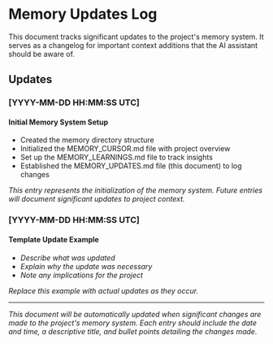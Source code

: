 # Memory Updates Log

This document tracks significant updates to the project's memory system. It serves as a changelog for important context additions that the AI assistant should be aware of.

## Updates

### [YYYY-MM-DD HH:MM:SS UTC]

#### Initial Memory System Setup

- Created the memory directory structure
- Initialized the MEMORY_CURSOR.md file with project overview
- Set up the MEMORY_LEARNINGS.md file to track insights
- Established the MEMORY_UPDATES.md file (this document) to log changes

*This entry represents the initialization of the memory system. Future entries will document significant updates to project context.*

### [YYYY-MM-DD HH:MM:SS UTC]

#### Template Update Example

- *Describe what was updated*
- *Explain why the update was necessary*
- *Note any implications for the project*

*Replace this example with actual updates as they occur.*

---

*This document will be automatically updated when significant changes are made to the project's memory system. Each entry should include the date and time, a descriptive title, and bullet points detailing the changes made.* 